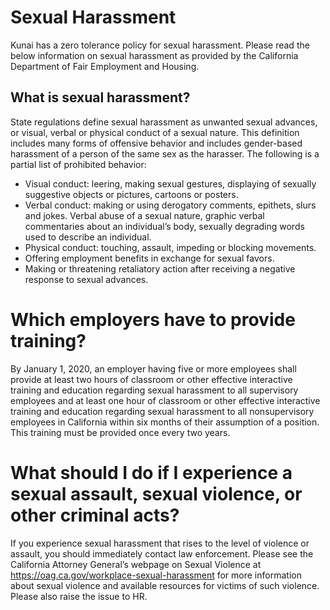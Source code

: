 # Sexual Harassment

Kunai has a zero tolerance policy for sexual harassment. Please read the below information on sexual harassment as provided by the California Department of Fair Employment and Housing.

## What is sexual harassment?

State regulations define sexual harassment as unwanted sexual advances, or visual, verbal or physical conduct of a sexual nature. This definition includes many forms of offensive behavior and includes gender-based harassment of a person of the same sex as the harasser. The following is a partial list of prohibited behavior:

- Visual conduct: leering, making sexual gestures, displaying of sexually suggestive objects or pictures, cartoons or posters.
- Verbal conduct: making or using derogatory comments, epithets, slurs and jokes. Verbal abuse of a sexual nature, graphic verbal commentaries about an individual’s body, sexually degrading words used to describe an individual.
- Physical conduct: touching, assault, impeding or blocking movements.
- Offering employment benefits in exchange for sexual favors.
- Making or threatening retaliatory action after receiving a negative response to sexual advances.

# Which employers have to provide training?

By January 1, 2020, an employer having five or more employees shall provide at least two hours of classroom or other effective interactive training and education regarding sexual harassment to all supervisory employees and at least one hour of classroom or other effective interactive training and education regarding sexual harassment to all nonsupervisory employees in California within six months of their assumption of a position. This training must be provided once every two years.

# What should I do if I experience a sexual assault, sexual violence, or other criminal acts?

If you experience sexual harassment that rises to the level of violence or assault, you should immediately contact law enforcement. Please see the California Attorney General’s webpage on Sexual Violence at https://oag.ca.gov/workplace-sexual-harassment for more information about sexual violence and available resources for victims of such violence. Please also raise the issue to HR.
